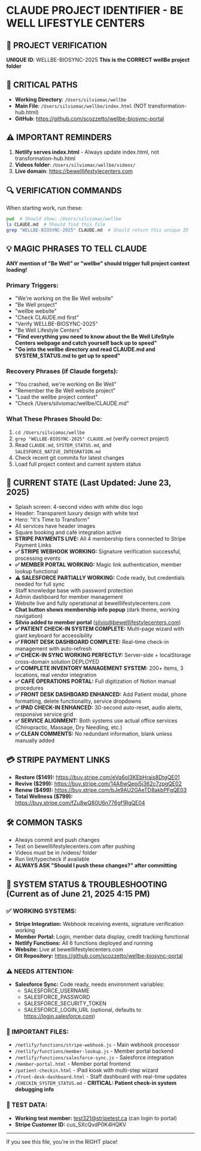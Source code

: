 # CLAUDE PROJECT IDENTIFIER - BE WELL LIFESTYLE CENTERS

## 🎯 PROJECT VERIFICATION
**UNIQUE ID**: WELLBE-BIOSYNC-2025
**This is the CORRECT wellBe project folder**

## 📁 CRITICAL PATHS
- **Working Directory**: `/Users/silviomac/wellbe`
- **Main File**: `/Users/silviomac/wellbe/index.html` (NOT transformation-hub.html)
- **GitHub**: https://github.com/scozzetto/wellbe-biosync-portal

## ⚠️ IMPORTANT REMINDERS
1. **Netlify serves index.html** - Always update index.html, not transformation-hub.html
2. **Videos folder**: `/Users/silviomac/wellbe/videos/`
3. **Live domain**: https://bewelllifestylecenters.com

## 🔍 VERIFICATION COMMANDS
When starting work, run these:
```bash
pwd  # Should show: /Users/silviomac/wellbe
ls CLAUDE.md  # Should find this file
grep "WELLBE-BIOSYNC-2025" CLAUDE.md  # Should return this unique ID
```

## 💡 MAGIC PHRASES TO TELL CLAUDE
**ANY mention of "Be Well" or "wellbe" should trigger full project context loading!**

### Primary Triggers:
- "We're working on the Be Well website"
- "Be Well project"
- "wellbe website"
- "Check CLAUDE.md first"
- "Verify WELLBE-BIOSYNC-2025"
- "Be Well Lifestyle Centers"
- **"Find everything you need to know about the Be Well LifeStyle Centers webpage and catch yourself back up to speed"**
- **"Go into the wellbe directory and read CLAUDE.md and SYSTEM_STATUS.md to get up to speed"**

### Recovery Phrases (if Claude forgets):
- "You crashed, we're working on Be Well"
- "Remember the Be Well website project"
- "Load the wellbe project context"
- "Check /Users/silviomac/wellbe/CLAUDE.md"

### What These Phrases Should Do:
1. `cd /Users/silviomac/wellbe`
2. `grep "WELLBE-BIOSYNC-2025" CLAUDE.md` (verify correct project)
3. Read `CLAUDE.md`, `SYSTEM_STATUS.md`, and `SALESFORCE_NATIVE_INTEGRATION.md`
4. Check recent git commits for latest changes
5. Load full project context and current system status


## 🚀 CURRENT STATE (Last Updated: June 23, 2025)
- Splash screen: 4-second video with white disc logo
- Header: Transparent luxury design with white text
- Hero: "It's Time to Transform"
- All services have header images
- Square booking and café integration active
- **STRIPE PAYMENTS LIVE:** All 4 membership tiers connected to Stripe Payment Links
- **✅ STRIPE WEBHOOK WORKING:** Signature verification successful, processing events
- **✅ MEMBER PORTAL WORKING:** Magic link authentication, member lookup functional
- **⚠️ SALESFORCE PARTIALLY WORKING:** Code ready, but credentials needed for full sync
- Staff knowledge base with password protection
- Admin dashboard for member management
- Website live and fully operational at bewelllifestylecenters.com
- **Chat button shows membership info popup** (dark theme, working navigation)
- **Silvio added to member portal** (silvio@bewelllifestylecenters.com)
- **✅ PATIENT CHECK-IN SYSTEM COMPLETE:** Multi-page wizard with giant keyboard for accessibility
- **✅ FRONT DESK DASHBOARD COMPLETE:** Real-time check-in management with auto-refresh  
- **✅ CHECK-IN SYNC WORKING PERFECTLY:** Server-side + localStorage cross-domain solution DEPLOYED
- **✅ COMPLETE INVENTORY MANAGEMENT SYSTEM:** 200+ items, 3 locations, real vendor integration
- **✅ CAFÉ OPERATIONS PORTAL:** Full digitization of Notion manual procedures
- **✅ FRONT DESK DASHBOARD ENHANCED:** Add Patient modal, phone formatting, delete functionality, service dropdowns
- **✅ IPAD CHECK-IN ENHANCED:** 30-second auto-reset, audio alerts, responsive service grid
- **✅ SERVICE ALIGNMENT:** Both systems use actual office services (Chiropractic, Massage, Dry Needling, etc.)
- **✅ CLEAN COMMENTS:** No redundant information, blank unless manually added

## 💳 STRIPE PAYMENT LINKS
- **Restore ($149):** https://buy.stripe.com/eVq6oI3KEbHrais8DtgQE01
- **Revive ($299):** https://buy.stripe.com/14A8wQepi5j362c7zpgQE02
- **Renew ($499):** https://buy.stripe.com/bJe9AU2GAeTD8akbPFgQE03
- **Total Wellness ($799):** https://buy.stripe.com/fZu8wQ80U6n776gf1RgQE04

## 🛠️ COMMON TASKS
- Always commit and push changes
- Test on bewelllifestylecenters.com after pushing
- Videos must be in /videos/ folder
- Run lint/typecheck if available
- **ALWAYS ASK "Should I push these changes?" after committing**

## 🔧 SYSTEM STATUS & TROUBLESHOOTING (Current as of June 21, 2025 4:15 PM)

### ✅ WORKING SYSTEMS:
- **Stripe Integration:** Webhook receiving events, signature verification working
- **Member Portal:** Login, member data display, credit tracking functional
- **Netlify Functions:** All 6 functions deployed and running
- **Website:** Live at bewelllifestylecenters.com
- **Git Repository:** https://github.com/scozzetto/wellbe-biosync-portal

### ⚠️ NEEDS ATTENTION:
- **Salesforce Sync:** Code ready, needs environment variables:
  - SALESFORCE_USERNAME
  - SALESFORCE_PASSWORD  
  - SALESFORCE_SECURITY_TOKEN
  - SALESFORCE_LOGIN_URL (optional, defaults to https://login.salesforce.com)

### 🔑 IMPORTANT FILES:
- `/netlify/functions/stripe-webhook.js` - Main webhook processor
- `/netlify/functions/member-lookup.js` - Member portal backend
- `/netlify/functions/salesforce-sync.js` - Salesforce integration
- `/member-portal.html` - Member portal frontend
- `/patient-checkin.html` - iPad kiosk with multi-step wizard
- `/front-desk-dashboard.html` - Staff dashboard with real-time updates
- `/CHECKIN_SYSTEM_STATUS.md` - **CRITICAL: Patient check-in system debugging info**

### 🧪 TEST DATA:
- **Working test member:** test321@stripetest.ca (can login to portal)
- **Stripe Customer ID:** cus_SXcQvdP0K4HQKV

---
If you see this file, you're in the RIGHT place!